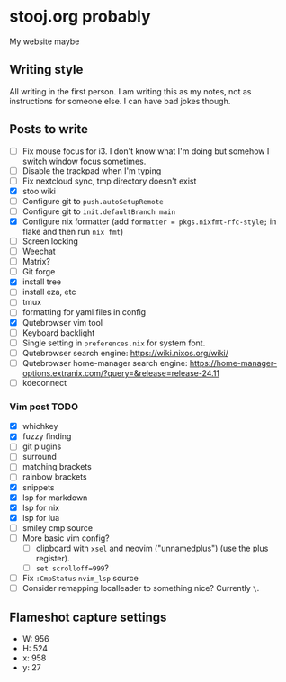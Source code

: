 # stooj.org probably

My website maybe

## Writing style

All writing in the first person. I am writing this as my notes, not as instructions for someone else.
I can have bad jokes though.

## Posts to write

- [ ] Fix mouse focus for i3. I don't know what I'm doing but somehow I switch window focus sometimes.
- [ ] Disable the trackpad when I'm typing
- [ ] Fix nextcloud sync, tmp directory doesn't exist
- [x] stoo wiki
- [ ] Configure git to `push.autoSetupRemote`
- [ ] Configure git to `init.defaultBranch main`
- [x] Configure nix formatter (add `formatter = pkgs.nixfmt-rfc-style;` in flake and then run `nix fmt`)
- [ ] Screen locking
- [ ] Weechat
- [ ] Matrix?
- [ ] Git forge
- [x] install tree
- [ ] install eza, etc
- [ ] tmux
- [ ] formatting for yaml files in config
- [x] Qutebrowser vim tool
- [ ] Keyboard backlight
- [ ] Single setting in `preferences.nix` for system font.
- [ ] Qutebrowser search engine: https://wiki.nixos.org/wiki/
- [ ] Qutebrowser home-manager search engine: https://home-manager-options.extranix.com/?query=&release=release-24.11
- [ ] kdeconnect

### Vim post TODO

- [x] whichkey
- [x] fuzzy finding
- [ ] git plugins
- [ ] surround
- [ ] matching brackets
- [ ] rainbow brackets
- [x] snippets
- [x] lsp for markdown
- [x] lsp for nix
- [x] lsp for lua
- [ ] smiley cmp source
- [ ] More basic vim config?
  - [ ] clipboard with `xsel` and neovim ("unnamedplus") (use the plus register).
  - [ ] `set scrolloff=999`?
- [ ] Fix `:CmpStatus` `nvim_lsp` source
- [ ] Consider remapping localleader to something nice? Currently `\`.

## Flameshot capture settings

- W: 956
- H: 524
- x: 958
- y: 27

